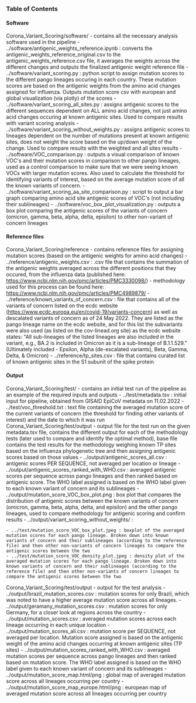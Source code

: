 ### Table of Contents

#### Software
Corona_Variant_Scoring/software/ - contains all the necessary analysis software used in the pipeline
	- ../software/antigenic_weights_reference.ipynb : converts the antigenic_weights_reference_original.csv to the antigenic_weights_reference.csv file, it averages the weights across the different changes and outputs the finalized antigenic weight reference file
	- ../software/variant_scoring.py : python script to assign mutation scores to the different pango lineages occuring in each country. These mutation scores are based on the antigenic weights from the amino acid changes assigned for influenza. Outputs mutation score csv with european and global visualization (via plotly) of the scores
	- ../software/variant_scoring_all_sites.py : assigns antigenic scores to the different sequences dependent on ALL amino acid changes, not just amino acid changes occuring at known antigenic sites. Used to compare results with variant scoring analysis
	- ../software/variant_scoring_without_weights.py : assigns antigenic scores to lineages dependent on the number of mutations present at known antigenic sites, does not weight the score based on the up/down weight of the change. Used to compare results with the weighted and all sites results
	- ../software/VOC_comparison.py : outputs a visual comparison of known VOC's and their mutation scores in comparison to other pango lineages, used as a control comparison to make sure that we were seeing known VOCs with larger mutation scores. Also used to calculate the threshold for identifying variants of interest, based on the average mutation score of all the known variants of concern. 
	- ../software/variant_scoring_aa_site_comparison.py : script to output a bar graph comparing amino acid site antigenic scores of VOC's (not including their sublineages) 
	- ../software/voc_box_plot_visualization.py : outputs a box plot comparing the antigenic scores of the variants of concern (omicron, gamma, beta, alpha, delta, episilon) to other non-variant of concern lineages

#### Reference files
Corona_Variant_Scoring/reference - contains reference files for assigning mutation scores (based on the antigenic weights for amino acid changes)
	- ../reference/antigenic_weights.csv : .csv file that contains the summation of the antigenic weights averaged across the different positions that they occured, from the influenza data (published here: https://www.ncbi.nlm.nih.gov/pmc/articles/PMC3330098/)
		- methodology used for this process can be found here: https://www.ncbi.nlm.nih.gov/pmc/articles/PMC4989879/
	- ../reference/known_variants_of_concern.csv : file that contains all of the variants of concern listed on the ecdc website (https://www.ecdc.europa.eu/en/covid-19/variants-concern) as well as descalated variants of concern as of 24 May 2022. They are listed as the pango lineage name on the ecdc website, and for this list the subvariants were also used (as listed on the cov-linead.org site) as the ecdc website states: "All sub-lineages of the listed lineages are also included in the variant, e.g., BA.2 is included in Omicron as it is a sub-lineage of B.1.1.529." (Ultimately included - Epsilon, Alpha (de-escalated variants), Beta, Gamma, Delta, & Omicron)
	- ../reference/tp_sites.csv : file that contains curated list of known antigenic sites in the S1 subunit of the spike protein

#### Output
Corona_Variant_Scoring/test/ - contains an initial test run of the pipeline as an example of the required inputs and outputs
	- ../test/metadata.tsv : initial input for pipeline, obtained from GISAID EpiCoV metadata on 11.02.2022
	- ../test/voc_threshold.txt : text file containing the averaged mutation score of the current variants of concern (the threshold for finding other variants of interest) and the date to which it was run
Corona_Variant_Scoring/test/output - output file for the test run on the given metadata.tsv file, contains the different output for each of the methodology tests (later used to compare and identify the optimal method), base file contains the test results for the methodology weighing known TP sites based on the influenza phylogenetic tree and then assigning antigenic scores based on those values
	- ../output/antigenic_scores_all.csv : antigenic scores PER SEQUENCE, not averaged per location or lineage
	- ../output/antigenic_scores_ranked_with_WHO.csv : averaged antigenic scores per sequence across pango lineages and then ranked based on antigenic score. The WHO label assigned is based on the WHO label given to each known variant of concern and its sublineages
	- ../output/mutation_score_VOC_box_plot.png : box plot that compares the distribution of antigenic scores between the known variants of concern (omicron, gamma, beta, alpha, delta, and episilon) and the other pango lineages, used to compare methodology for antigenic scoring and confirm results
	- ../output/variant_scoring_without_weights/ :
	
	
	- ../test/mutation_score_VOC_box_plot.jpeg : boxplot of the averaged mutation scores for each pango lineage. Broken down into known variants of concern and their sublineages (according to the reference file) and then other non-variants of concern lineages to compare the antigenic scores between the two
	- ../test/mutation_score_VOC_density_plot.jpeg : density plot of the averaged mutation scores for each pango lineage. Broken down into known variants of concern and their sublineages (according to the reference file) and then other non-variants of concern lineages to compare the antigenic scores between the two
	
Corona_Variant_Scoring/test/output - output for the test analysis
	- ../output/brazil_mutation_scores.csv : mutation scores for only Brazil, which was noted to have a higher average mutation score across all lineages. 
	- ../output/geramany_mutation_scores.csv : mutation scores for only Germany, for a closer look at regions across the country
	- ../output/mutation_scores.csv : averaged mutation scores across each lineage occurring in each unique location
	- ../output/mutation_scores_all.csv : mutation score per SEQUENCE, not averaged per location. Mutation score assigned is based on the antigenic weight of the amino acid changes occurring at known antigenic sites (TP sites)
	- ../output/mutation_scores_ranked_with_WHO.csv : averaged mutation scores per sequence across pango lineages and then ranked based on mutation score. The WHO label assigned is based on the WHO label given to each known variant of concern and its sublineages
	- ../output/mutation_score_map.html/png : global map of averaged mutation score across all lineages occurring per country
	- ../output/mutation_score_map_europe.html/png : european map of averaged mutation score across all lineages occurring per country
